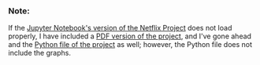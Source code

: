 ### Note:

If the [Jupyter Notebook's version of the Netflix Project](https://github.com/jeyla380/codecademy_projects/blob/main/datascience/python/projects/portfolio_project/netflix_movies_tv_project%20(1).ipynb) does not load properly, I have included a [PDF version of the project](https://github.com/jeyla380/codecademy_projects/blob/main/datascience/python/projects/portfolio_project/netflix_movies_tv_project.pdf), and I've gone ahead and the [Python file of the project](https://github.com/jeyla380/codecademy_projects/blob/main/datascience/python/projects/portfolio_project/netflix_movies_tv_project.py) as well; however, the Python file does not include the graphs.

